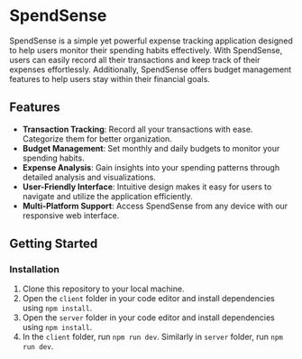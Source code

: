 # SpendSense

SpendSense is a simple yet powerful expense tracking application designed to help users monitor their spending habits effectively. With SpendSense, users can easily record all their transactions and keep track of their expenses effortlessly. Additionally, SpendSense offers budget management features to help users stay within their financial goals.

## Features

- **Transaction Tracking**: Record all your transactions with ease. Categorize them for better organization.
- **Budget Management**: Set monthly and daily budgets to monitor your spending habits.
- **Expense Analysis**: Gain insights into your spending patterns through detailed analysis and visualizations.
- **User-Friendly Interface**: Intuitive design makes it easy for users to navigate and utilize the application efficiently.
- **Multi-Platform Support**: Access SpendSense from any device with our responsive web interface.

## Getting Started

### Installation

1. Clone this repository to your local machine.
2. Open the `client` folder in your code editor and install dependencies using `npm install`.
2. Open the `server` folder in your code editor and install dependencies using `npm install`.
3. In the `client` folder, run `npm run dev`. Similarly in `server` folder, run `npm run dev`.

